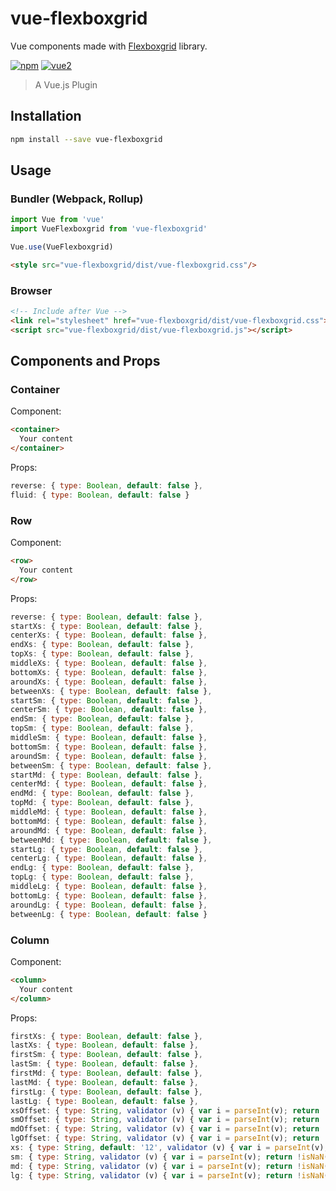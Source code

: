 # vue-flexboxgrid
Vue components made with [Flexboxgrid](https://github.com/kristoferjoseph/flexboxgrid) library.

[![npm](https://img.shields.io/npm/v/vue-flexboxgrid.svg)](https://www.npmjs.com/package/vue-flexboxgrid) [![vue2](https://img.shields.io/badge/vue-2.x-brightgreen.svg)](https://vuejs.org/)

> A Vue.js Plugin

## Installation

```bash
npm install --save vue-flexboxgrid
```

## Usage

### Bundler (Webpack, Rollup)

```js
import Vue from 'vue'
import VueFlexboxgrid from 'vue-flexboxgrid'

Vue.use(VueFlexboxgrid)
```

```html
<style src="vue-flexboxgrid/dist/vue-flexboxgrid.css"/>
```

### Browser

```html
<!-- Include after Vue -->
<link rel="stylesheet" href="vue-flexboxgrid/dist/vue-flexboxgrid.css"></link>
<script src="vue-flexboxgrid/dist/vue-flexboxgrid.js"></script>
```

## Components and Props

### Container

Component:
```html
<container>
  Your content
</container>
```
Props:
```js
reverse: { type: Boolean, default: false },
fluid: { type: Boolean, default: false }
```

### Row

Component:
```html
<row>
  Your content
</row>
```
Props:
```js
reverse: { type: Boolean, default: false },
startXs: { type: Boolean, default: false },
centerXs: { type: Boolean, default: false },
endXs: { type: Boolean, default: false },
topXs: { type: Boolean, default: false },
middleXs: { type: Boolean, default: false },
bottomXs: { type: Boolean, default: false },
aroundXs: { type: Boolean, default: false },
betweenXs: { type: Boolean, default: false },
startSm: { type: Boolean, default: false },
centerSm: { type: Boolean, default: false },
endSm: { type: Boolean, default: false },
topSm: { type: Boolean, default: false },
middleSm: { type: Boolean, default: false },
bottomSm: { type: Boolean, default: false },
aroundSm: { type: Boolean, default: false },
betweenSm: { type: Boolean, default: false },
startMd: { type: Boolean, default: false },
centerMd: { type: Boolean, default: false },
endMd: { type: Boolean, default: false },
topMd: { type: Boolean, default: false },
middleMd: { type: Boolean, default: false },
bottomMd: { type: Boolean, default: false },
aroundMd: { type: Boolean, default: false },
betweenMd: { type: Boolean, default: false },
startLg: { type: Boolean, default: false },
centerLg: { type: Boolean, default: false },
endLg: { type: Boolean, default: false },
topLg: { type: Boolean, default: false },
middleLg: { type: Boolean, default: false },
bottomLg: { type: Boolean, default: false },
aroundLg: { type: Boolean, default: false },
betweenLg: { type: Boolean, default: false }
```

### Column

Component:
```html
<column>
  Your content
</column>
```
Props:
```js
firstXs: { type: Boolean, default: false },
lastXs: { type: Boolean, default: false },
firstSm: { type: Boolean, default: false },
lastSm: { type: Boolean, default: false },
firstMd: { type: Boolean, default: false },
lastMd: { type: Boolean, default: false },
firstLg: { type: Boolean, default: false },
lastLg: { type: Boolean, default: false },
xsOffset: { type: String, validator (v) { var i = parseInt(v); return !isNaN(i) && v > 0 && v < 13 } },
smOffset: { type: String, validator (v) { var i = parseInt(v); return !isNaN(i) && v > 0 && v < 13 } },
mdOffset: { type: String, validator (v) { var i = parseInt(v); return !isNaN(i) && v > 0 && v < 13 } },
lgOffset: { type: String, validator (v) { var i = parseInt(v); return !isNaN(i) && v > 0 && v < 13 } },
xs: { type: String, default: '12', validator (v) { var i = parseInt(v); return !isNaN(i) && v > 0 && v < 13 } },
sm: { type: String, validator (v) { var i = parseInt(v); return !isNaN(i) && v > 0 && v < 13 } },
md: { type: String, validator (v) { var i = parseInt(v); return !isNaN(i) && v > 0 && v < 13 } },
lg: { type: String, validator (v) { var i = parseInt(v); return !isNaN(i) && v > 0 && v < 13 } }
```
